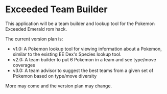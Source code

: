 # Exceeded Team Builder

This application will be a team builder and lookup tool for the Pokemon Exceeded Emerald rom hack.

The current version plan is:

- v1.0: A Pokemon lookup tool for viewing information about a Pokemon, similar to the existing EE Dex's Species lookup tool.
- v2.0: A team builder to put 6 Pokemon in a team and see type/move coverages
- v3.0: A team advisor to suggest the best teams from a given set of Pokemon based on type/move diversity

More may come and the version plan may change.
